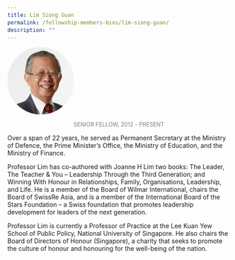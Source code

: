 ```yaml
---
title: Lim Siong Guan
permalink: /fellowship-members-bios/lim-siong-guan/
description: ""
---
```

<style>
.fellow-image-pic {
	border-radius: 50%;
	height: 30% !important;
	width: 30% !important;
	}
	
fellow-img {
		text-align: center;
	}

.fellow-tenure {
	text-align: center;
	color: grey;
	font-size: 0.9em;
	}	

</style>

<div class="fellow-img">
<img class="fellow-image-pic" src="/images/FellowshipImages/fellowships-lim-siong-guan@2x.jpg">
<p class="fellow-tenure">SENIOR FELLOW, 2012 - PRESENT</p>
</div>

<p>

Over a span of 22 years, he served as Permanent Secretary at the Ministry of Defence, the Prime Minister’s Office, the Ministry of Education, and the Ministry of Finance.
 
Professor Lim has co-authored with Joanne H Lim two books: The Leader, The Teacher &amp; You – Leadership Through the Third Generation; and Winning With Honour in Relationships, Family, Organisations, Leadership, and Life. He is a member of the Board of Wilmar International, chairs the Board of SwissRe Asia, and is a member of the International Board of the Stars Foundation – a Swiss foundation that promotes leadership development for leaders of the next generation.
 
Professor Lim is currently a Professor of Practice at the Lee Kuan Yew School of Public Policy, National University of Singapore. He also chairs the Board of Directors of Honour (Singapore), a charity that seeks to promote the culture of honour and honouring for the well-being of the nation.




</p>